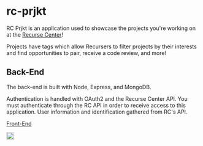 # rc-prjkt

RC Prjkt is an application used to showcase the projects you're working on at the [Recurse Center](https://www.recurse.com/)!

Projects have tags which allow Recursers to filter projects by their interests and find opportunities to pair, receive a code review, and more!

## Back-End

The back-end is built with Node, Express, and MongoDB. 

Authentication is handled with OAuth2 and the Recurse Center API. You must authenticate through the RC API in order to receive access to this application. User information and identification gathered from RC's API.

[Front-End](https://github.com/ArtSze/rc-prjkt-client)

<a href='http://www.recurse.com' title='Made with love at the Recurse Center'><img src='https://cloud.githubusercontent.com/assets/2883345/11325206/336ea5f4-9150-11e5-9e90-d86ad31993d8.png' height='20px'/></a>
